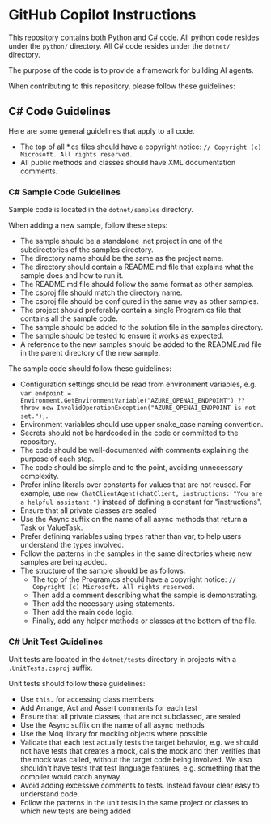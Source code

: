 # GitHub Copilot Instructions

This repository contains both Python and C# code.
All python code resides under the `python/` directory.
All C# code resides under the `dotnet/` directory.

The purpose of the code is to provide a framework for building AI agents.

When contributing to this repository, please follow these guidelines:

## C# Code Guidelines

Here are some general guidelines that apply to all code.

- The top of all *.cs files should have a copyright notice: `// Copyright (c) Microsoft. All rights reserved.`
- All public methods and classes should have XML documentation comments.

### C# Sample Code Guidelines

Sample code is located in the `dotnet/samples` directory.

When adding a new sample, follow these steps:

- The sample should be a standalone .net project in one of the subdirectories of the samples directory.
- The directory name should be the same as the project name.
- The directory should contain a README.md file that explains what the sample does and how to run it.
- The README.md file should follow the same format as other samples.
- The csproj file should match the directory name.
- The csproj file should be configured in the same way as other samples.
- The project should preferably contain a single Program.cs file that contains all the sample code.
- The sample should be added to the solution file in the samples directory.
- The sample should be tested to ensure it works as expected.
- A reference to the new samples should be added to the README.md file in the parent directory of the new sample.

The sample code should follow these guidelines:

- Configuration settings should be read from environment variables, e.g. `var endpoint = Environment.GetEnvironmentVariable("AZURE_OPENAI_ENDPOINT") ?? throw new InvalidOperationException("AZURE_OPENAI_ENDPOINT is not set.");`.
- Environment variables should use upper snake_case naming convention.
- Secrets should not be hardcoded in the code or committed to the repository.
- The code should be well-documented with comments explaining the purpose of each step.
- The code should be simple and to the point, avoiding unnecessary complexity.
- Prefer inline literals over constants for values that are not reused. For example, use `new ChatClientAgent(chatClient, instructions: "You are a helpful assistant.")` instead of defining a constant for "instructions".
- Ensure that all private classes are sealed
- Use the Async suffix on the name of all async methods that return a Task or ValueTask.
- Prefer defining variables using types rather than var, to help users understand the types involved.
- Follow the patterns in the samples in the same directories where new samples are being added.
- The structure of the sample should be as follows:
  - The top of the Program.cs should have a copyright notice: `// Copyright (c) Microsoft. All rights reserved.`
  - Then add a comment describing what the sample is demonstrating.
  - Then add the necessary using statements.
  - Then add the main code logic.
  - Finally, add any helper methods or classes at the bottom of the file.

### C# Unit Test Guidelines

Unit tests are located in the `dotnet/tests` directory in projects with a `.UnitTests.csproj` suffix.

Unit tests should follow these guidelines:

- Use `this.` for accessing class members
- Add Arrange, Act and Assert comments for each test
- Ensure that all private classes, that are not subclassed, are sealed
- Use the Async suffix on the name of all async methods
- Use the Moq library for mocking objects where possible
- Validate that each test actually tests the target behavior, e.g. we should not have tests that creates a mock, calls the mock and then verifies that the mock was called, without the target code being involved. We also shouldn't have tests that test language features, e.g. something that the compiler would catch anyway.
- Avoid adding excessive comments to tests. Instead favour clear easy to understand code.
- Follow the patterns in the unit tests in the same project or classes to which new tests are being added
